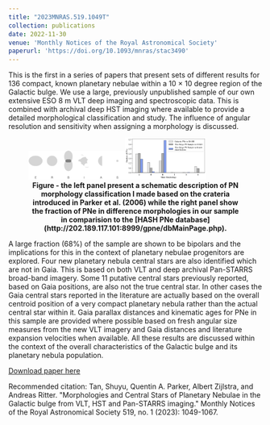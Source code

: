 ```yaml
---
title: "2023MNRAS.519.1049T"
collection: publications
date: 2022-11-30
venue: 'Monthly Notices of the Royal Astronomical Society'
paperurl: 'https://doi.org/10.1093/mnras/stac3490'
---
```

This is the first in a series of papers that present sets of different results for 136 compact, known planetary nebulae within a 10 × 10 degree region of the Galactic bulge. We use a large, previously unpublished sample of our own extensive ESO 8 m VLT deep imaging and spectroscopic data. This is combined with archival deep HST imaging where available to provide a detailed morphological classification and study. The influence of angular resolution and sensitivity when assigning a morphology is discussed.
<figure>
<img src="/images/ERBIAS.png" alt="Trulli" style="width:45%"><img src="/images/morpo_fraction.png" alt="Trulli" style="width:38%">
<figcaption align = "center"><b>Figure - the left panel present a schematic description of PN morphology classification I made based on the crateria introduced in Parker et al. (2006) while the right panel show the fraction of PNe in difference morphologies in our sample in comparision to the [HASH PNe database](http://202.189.117.101:8999/gpne/dbMainPage.php).</b></figcaption>
</figure>

A large fraction (68%) of the sample are shown to be bipolars and the implications for this in the context of planetary nebulae progenitors are explored. Four new planetary nebula central stars are also identified which are not in Gaia. This is based on both VLT and deep archival Pan-STARRS broad-band imagery. Some 11 putative central stars previously reported, based on Gaia positions, are also not the true central star. In other cases the Gaia central stars reported in the literature are actually based on the overall centroid position of a very compact planetary nebula rather than the actual central star within it. Gaia parallax distances and kinematic ages for PNe in this sample are provided where possible based on fresh angular size measures from the new VLT imagery and Gaia distances and literature expansion velocities when available. All these results are discussed within the context of the overall characteristics of the Galactic bulge and its planetary nebula population.

[Download paper here](https://doi.org/10.1093/mnras/stac3490)

Recommended citation: Tan, Shuyu, Quentin A. Parker, Albert Zijlstra, and Andreas Ritter. "Morphologies and Central Stars of Planetary Nebulae in the Galactic bulge from VLT, HST and Pan-STARRS imaging." Monthly Notices of the Royal Astronomical Society 519, no. 1 (2023): 1049-1067.
